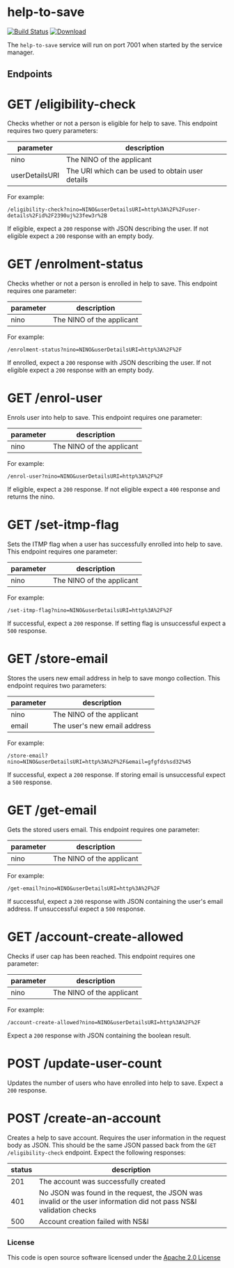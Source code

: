 # help-to-save 

[![Build Status](https://travis-ci.org/hmrc/help-to-save.svg)](https://travis-ci.org/hmrc/help-to-save) [ ![Download](https://api.bintray.com/packages/hmrc/releases/help-to-save/images/download.svg) ](https://bintray.com/hmrc/releases/help-to-save/_latestVersion)


The `help-to-save` service will run on port 7001 when started by the service manager.

## Endpoints

# GET /eligibility-check
 Checks whether or not a person is eligible for help to save. This endpoint requires two query parameters:
 
 | parameter      | description                                      |
 |----------------|--------------------------------------------------|
 | nino           | The NINO of the applicant                        |
 | userDetailsURI | The URI which can be used to obtain user details |
 
 For example:
 ```
 /eligibility-check?nino=NINO&userDetailsURI=http%3A%2F%2Fuser-details%2Fid%2F2390uj%23few3r%2B
 ```
 If eligible, expect a `200` response with JSON describing the user. If not eligible expect a `200`
response with an empty body.

# GET /enrolment-status
 Checks whether or not a person is enrolled in help to save. This endpoint requires one parameter:

  | parameter      | description                                      |
  |----------------|--------------------------------------------------|
  | nino           | The NINO of the applicant                        |

  For example:
   ```
   /enrolment-status?nino=NINO&userDetailsURI=http%3A%2F%2F
   ```
   If enrolled, expect a `200` response with JSON describing the user. If not eligible expect a `200`
  response with an empty body.

# GET /enrol-user
 Enrols user into help to save. This endpoint requires one parameter:

  | parameter      | description                                      |
  |----------------|--------------------------------------------------|
  | nino           | The NINO of the applicant                        |

  For example:
   ```
   /enrol-user?nino=NINO&userDetailsURI=http%3A%2F%2F
   ```
   If eligible, expect a `200` response. If not eligible expect a `400` response and returns the nino.

# GET /set-itmp-flag
 Sets the ITMP flag when a user has successfully enrolled into help to save. This endpoint requires one parameter:

  | parameter      | description                                      |
  |----------------|--------------------------------------------------|
  | nino           | The NINO of the applicant                        |

  For example:
   ```
   /set-itmp-flag?nino=NINO&userDetailsURI=http%3A%2F%2F
   ```
   If successful, expect a `200` response. If setting flag is unsuccessful expect a `500` response.

# GET /store-email
 Stores the users new email address in help to save mongo collection. This endpoint requires two parameters:

  | parameter      | description                                      |
  |----------------|--------------------------------------------------|
  | nino           | The NINO of the applicant                        |
  | email          | The user's new email address                     |

  For example:
   ```
   /store-email?nino=NINO&userDetailsURI=http%3A%2F%2F&email=gfgfds%sd32%45
   ```
   If successful, expect a `200` response. If storing email is unsuccessful expect a `500` response.

# GET /get-email
 Gets the stored users email. This endpoint requires one parameter:

  | parameter      | description                                      |
  |----------------|--------------------------------------------------|
  | nino           | The NINO of the applicant                        |

  For example:
   ```
   /get-email?nino=NINO&userDetailsURI=http%3A%2F%2F
   ```
   If successful, expect a `200` response with JSON containing the user's email address. If unsuccessful expect a `500` response.

# GET /account-create-allowed
 Checks if user cap has been reached. This endpoint requires one parameter:

  | parameter      | description                                      |
  |----------------|--------------------------------------------------|
  | nino           | The NINO of the applicant                        |

  For example:
   ```
   /account-create-allowed?nino=NINO&userDetailsURI=http%3A%2F%2F
   ```
   Expect a `200` response with JSON containing the boolean result.

# POST /update-user-count
 Updates the number of users who have enrolled into help to save. Expect a `200` response.
 
# POST /create-an-account
Creates a help to save account. Requires the user information in the request body as JSON. This
should be the same JSON passed back from the `GET /eligibility-check` endpoint. Expect the 
following responses:

| status | description                                                                                                         |
|--------|---------------------------------------------------------------------------------------------------------------------|
| 201    | The account was successfully created                                                                                |
| 401    | No JSON was found in the request, the JSON was invalid or the user information did not pass NS&I validation checks  |
| 500    | Account creation failed with NS&I    


### License 

This code is open source software licensed under the [Apache 2.0 License]("http://www.apache.org/licenses/LICENSE-2.0.html")
